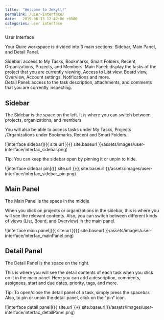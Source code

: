 ```yaml
---
title:  "Welcome to Jekyll!"
permalink: /user-interface/
date:   2019-06-13 12:42:00 +0800
categories: user interface
---
```



User Interface

Your Quire workspace is divided into 3 main sections: Sidebar, Main Panel, and Detail Panel. 

Sidebar: access to My Tasks, Bookmarks, Smart Folders, Recent, Organizations, Projects, and Members.
Main Panel: display the tasks of the project that you are currently viewing. Access to List view, Board view, Overview, Account settings, Notifications and more.  
Detail Panel:  access to the task description, attachments, and comments that you are currently inspecting.



## Sidebar 
The Sidebar is the space on the left. It is where you can switch between projects, organizations, and members.

You will also be able to access tasks under My Tasks, Projects /Organizations under Bookmarks, Recent and Smart Folders. 


![interface sidebar]({{ site.url }}{{ site.baseurl }}/assets/images/user-interface/interfac_sidebar.png)


Tip: You can keep the sidebar open by pinning it or unpin to hide.

![interface sidebar pin]({{ site.url }}{{ site.baseurl }}/assets/images/user-interface/interfac_sidebar_pin.png)



## Main Panel
The Main Panel is the space in the middle.

When you click on projects or organizations in the sidebar, this is where you will see the relevant contents.
Also, you can switch between different kinds of views (List, Board, and Overview) in the main panel. 


![interface main panel]({{ site.url }}{{ site.baseurl }}/assets/images/user-interface/interfac_mainPanel.png)






## Detail Panel 
The Detail Panel is the space on the right.

This is where you will see the detail contents of each task when you click on it in the main panel.
Here you can add a description, comments, assignees, start and due dates, priority, tags, and more.

Tip: To open/close the detail panel of a task, simply press the spacebar. Also, to pin or unpin the detail panel, click on the "pin" icon.



![interface detail panel]({{ site.url }}{{ site.baseurl }}/assets/images/user-interface/interfac_detailPanel.png)










